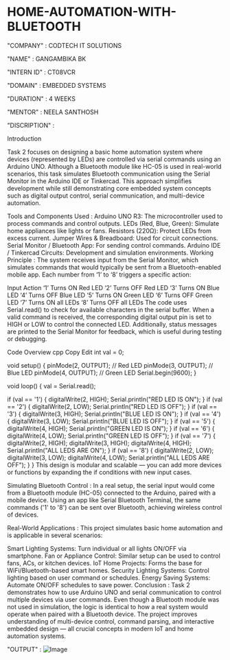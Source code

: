 # HOME-AUTOMATION-WITH-BLUETOOTH

"COMPANY" : CODTECH IT SOLUTIONS

"NAME" : GANGAMBIKA BK

"INTERN ID" : CT08VCR

"DOMAIN" : EMBEDDED SYSTEMS

"DURATION" : 4 WEEKS

"MENTOR" : NEELA SANTHOSH

"DISCRIPTION" : 

Introduction

Task 2 focuses on designing a basic home automation system where devices (represented by LEDs) are controlled via serial commands using an Arduino UNO. Although a Bluetooth module like HC-05 is used in real-world scenarios, this task simulates Bluetooth communication using the Serial Monitor in the Arduino IDE or Tinkercad. This approach simplifies development while still demonstrating core embedded system concepts such as digital output control, serial communication, and multi-device automation.

Tools and Components Used :
Arduino UNO R3: The microcontroller used to process commands and control outputs.
LEDs (Red, Blue, Green): Simulate home appliances like lights or fans.
Resistors (220Ω): Protect LEDs from excess current.
Jumper Wires & Breadboard: Used for circuit connections.
Serial Monitor / Bluetooth App: For sending control commands.
Arduino IDE / Tinkercad Circuits: Development and simulation environments.
Working Principle :
The system receives input from the Serial Monitor, which simulates commands that would typically be sent from a Bluetooth-enabled mobile app. Each number from ‘1’ to ‘8’ triggers a specific action:

Input	Action
‘1’	Turns ON Red LED
‘2’	Turns OFF Red LED
‘3’	Turns ON Blue LED
‘4’	Turns OFF Blue LED
‘5’	Turns ON Green LED
‘6’	Turns OFF Green LED
‘7’	Turns ON all LEDs
‘8’	Turns OFF all LEDs
The code uses Serial.read() to check for available characters in the serial buffer. When a valid command is received, the corresponding digital output pin is set to HIGH or LOW to control the connected LED. Additionally, status messages are printed to the Serial Monitor for feedback, which is useful during testing or debugging.

Code Overview
cpp
Copy
Edit
int val = 0;

void setup() {
  pinMode(2, OUTPUT); // Red LED
  pinMode(3, OUTPUT); // Blue LED
  pinMode(4, OUTPUT); // Green LED
  Serial.begin(9600);
}

void loop() {
  val = Serial.read();
  
  if (val == '1') { digitalWrite(2, HIGH); Serial.println("RED LED IS ON"); }
  if (val == '2') { digitalWrite(2, LOW); Serial.println("RED LED IS OFF"); }
  if (val == '3') { digitalWrite(3, HIGH); Serial.println("BLUE LED IS ON"); }
  if (val == '4') { digitalWrite(3, LOW); Serial.println("BLUE LED IS OFF"); }
  if (val == '5') { digitalWrite(4, HIGH); Serial.println("GREEN LED IS ON"); }
  if (val == '6') { digitalWrite(4, LOW); Serial.println("GREEN LED IS OFF"); }
  if (val == '7') {
    digitalWrite(2, HIGH); digitalWrite(3, HIGH); digitalWrite(4, HIGH);
    Serial.println("ALL LEDS ARE ON");
  }
  if (val == '8') {
    digitalWrite(2, LOW); digitalWrite(3, LOW); digitalWrite(4, LOW);
    Serial.println("ALL LEDS ARE OFF");
  }
}
This design is modular and scalable — you can add more devices or functions by expanding the if conditions with new input cases.

Simulating Bluetooth Control :
In a real setup, the serial input would come from a Bluetooth module (HC-05) connected to the Arduino, paired with a mobile device. Using an app like Serial Bluetooth Terminal, the same commands ('1' to '8') can be sent over Bluetooth, achieving wireless control of devices.

Real-World Applications :
This project simulates basic home automation and is applicable in several scenarios:

Smart Lighting Systems: Turn individual or all lights ON/OFF via smartphone.
Fan or Appliance Control: Similar setup can be used to control fans, ACs, or kitchen devices.
IoT Home Projects: Forms the base for WiFi/Bluetooth-based smart homes.
Security Lighting Systems: Control lighting based on user command or schedules.
Energy Saving Systems: Automate ON/OFF schedules to save power.
Conclusion :
Task 2 demonstrates how to use Arduino UNO and serial communication to control multiple devices via user commands. Even though a Bluetooth module was not used in simulation, the logic is identical to how a real system would operate when paired with a Bluetooth device. The project improves understanding of multi-device control, command parsing, and interactive embedded design — all crucial concepts in modern IoT and home automation systems.

"OUTPUT" :
![Image](https://github.com/user-attachments/assets/6d0147af-8373-4257-8d1c-e543fb258785)


